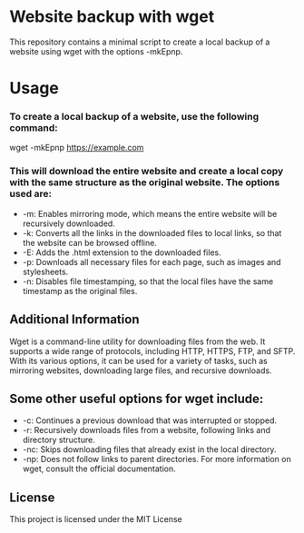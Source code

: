 # Website backup with wget
This repository contains a minimal script to create a local backup of a website using wget with the options -mkEpnp.

# Usage
### To create a local backup of a website, use the following command:
wget -mkEpnp https://example.com
### This will download the entire website and create a local copy with the same structure as the original website. The options used are:

- -m: Enables mirroring mode, which means the entire website will be recursively downloaded.
- -k: Converts all the links in the downloaded files to local links, so that the website can be browsed offline.
- -E: Adds the .html extension to the downloaded files.
- -p: Downloads all necessary files for each page, such as images and stylesheets.
- -n: Disables file timestamping, so that the local files have the same timestamp as the original files.

## Additional Information
Wget is a command-line utility for downloading files from the web. It supports a wide range of protocols, including HTTP, HTTPS, FTP, and SFTP. With its various options, it can be used for a variety of tasks, such as mirroring websites, downloading large files, and recursive downloads.

## Some other useful options for wget include:

- -c: Continues a previous download that was interrupted or stopped.
- -r: Recursively downloads files from a website, following links and directory structure.
- -nc: Skips downloading files that already exist in the local directory.
- -np: Does not follow links to parent directories.
For more information on wget, consult the official documentation.

## License
This project is licensed under the MIT License 
